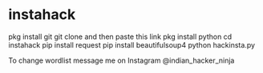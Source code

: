 # instahack

pkg install git
git clone and then paste this link
pkg install python 
cd instahack
pip install request 
pip install beautifulsoup4
python hackinsta.py 

To change wordlist message me on Instagram @indian_hacker_ninja
